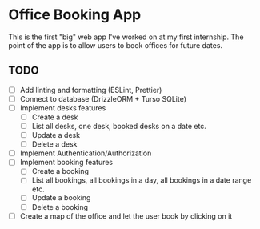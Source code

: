 # Office Booking App

This is the first "big" web app I've worked on at my first internship. The point of the app is to allow users to book offices for future dates.

## TODO

- [ ] Add linting and formatting (ESLint, Prettier)
- [ ] Connect to database (DrizzleORM + Turso SQLite)
- [ ] Implement desks features
  - [ ] Create a desk
  - [ ] List all desks, one desk, booked desks on a date etc.
  - [ ] Update a desk
  - [ ] Delete a desk
- [ ] Implement Authentication/Authorization
- [ ] Implement booking features
  - [ ] Create a booking
  - [ ] List all bookings, all bookings in a day, all bookings in a date range etc.
  - [ ] Update a booking
  - [ ] Delete a booking
- [ ] Create a map of the office and let the user book by clicking on it
